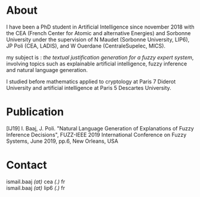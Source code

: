 # About

I have been a PhD student in Artificial Intelligence since november 2018 with the CEA (French Center for Atomic and alternative Energies) and Sorbonne University under the supervision of N Maudet (Sorbonne University, LIP6), JP Poli (CEA, LADIS), and W Ouerdane (CentraleSupelec, MICS).

my subject is : *the textual justification generation for a fuzzy expert system*, involving topics such as explainable artificial intelligence, fuzzy inference and natural language generation.

I studied before mathematics applied to cryptology at Paris 7 Diderot University and artificial intelligence at Paris 5 Descartes University.

# Publication 

 [IJ19] I. Baaj, J. Poli. "Natural Language Generation of Explanations of Fuzzy Inference Decisions", FUZZ-IEEE 2019 International Conference on Fuzzy Systems, June 2019, pp.6, New Orleans, USA 
 
# Contact

ismail.baaj _(at)_ cea _(.)_ fr  
ismail.baaj _(at)_ lip6 _(.)_ fr

